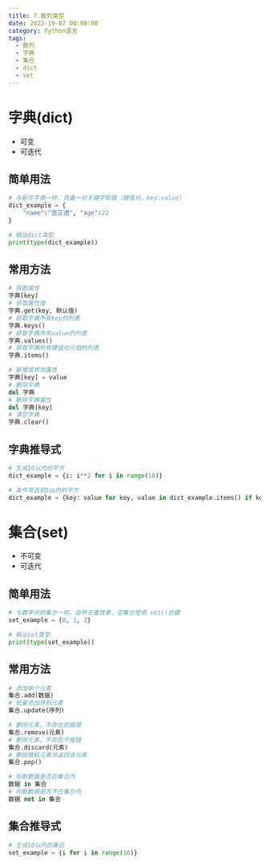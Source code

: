```yaml
---
title: 7.散列类型
date: 2022-10-07 00:00:00
category: Python语言
tags:
  - 散列
  - 字典
  - 集合
  - dict
  - set
---
```


# 字典(dict)

* 可变
* 可迭代

## 简单用法

```python
# 与新华字典一样，具备一对关键字和值（键值对，key:value）
dict_example = {
    "name":"苦艾酒", "age":22
}

# 输出dict类型
print(type(dict_example))
```

## 常用方法

```python
# 获取属性
字典[key]
# 获取属性值
字典.get(key, 默认值)
# 获取字典所有key的列表
字典.keys()
# 获取字典所有value的列表
字典.values()
# 获取字典所有键值对元祖的列表
字典.items()

# 新增或修改属性
字典[key] = value
# 删除字典
del 字典
# 删除字典属性
del 字典[key]
# 清空字典
字典.clear()
```

## 字典推导式

```python
# 生成10以内的平方
dict_example = {i: i**2 for i in range(10)}

# 条件筛选到5以内的平方
dict_example = {key: value for key, value in dict_example.items() if key < 5}
```

# 集合(set)

* 不可变
* 可迭代

## 简单用法

```python
# 与数学中的集合一样，自带去重效果，空集合使用 set()创建
set_example = {0, 1, 2}

# 输出set类型
print(type(set_example))
```

## 常用方法

```python
# 添加单个元素
集合.add(数据)
# 批量添加序列元素
集合.update(序列)

# 删除元素，不存在则报错
集合.remove(元素)
# 删除元素，不存在不报错
集合.discard(元素)
# 删除随机元素并返回该元素
集合.pop()

# 判断数据是否在集合内
数据 in 集合
# 判断数据是否不在集合内
数据 not in 集合
```

## 集合推导式

```python
# 生成10以内的集合
set_example = {i for i in range(10)}
```